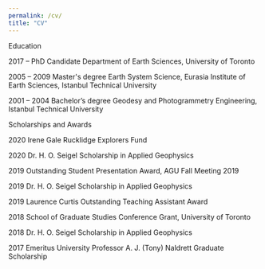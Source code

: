 ```yaml
---
permalink: /cv/
title: "CV"
---
```

  Education

2017 – PhD Candidate
			Department of Earth Sciences,
			University of Toronto

2005 – 2009		Master's degree
			Earth System Science, Eurasia Institute of Earth Sciences,
			Istanbul Technical University

2001 – 2004		Bachelor’s degree
			Geodesy and Photogrammetry Engineering,
      Istanbul Technical University


  Scholarships and Awards

2020	Irene Gale Rucklidge Explorers Fund

2020	Dr. H. O. Seigel Scholarship in Applied Geophysics

2019	Outstanding Student Presentation Award, AGU Fall Meeting 2019

2019	Dr. H. O. Seigel Scholarship in Applied Geophysics

2019 	Laurence Curtis Outstanding Teaching Assistant Award

2018	School of Graduate Studies Conference Grant, University of Toronto

2018	Dr. H. O. Seigel Scholarship in Applied Geophysics

2017	Emeritus University Professor A. J. (Tony) Naldrett Graduate Scholarship
